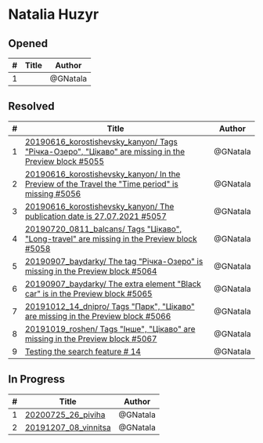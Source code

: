 # Natalia Huzyr

## Opened

| #   | Title | Author
| --- | ---   | ----
| 1   | [](https://github.com/scholokov/long-travel-2/issues/5093)   | @GNatala



## Resolved
| #   | Title | Author
| --- | ---   | ----
| 1   | [20190616_korostishevsky_kanyon/ Tags "Річка-Озеро", "Цікаво" are missing in the Preview block #5055](https://github.com/scholokov/long-travel-2/issues/5055)   | @GNatala
| 2   | [20190616_korostishevsky_kanyon/ In the Preview of the Travel the "Time period" is missing #5056](https://github.com/scholokov/long-travel-2/issues/5056)   | @GNatala
| 3   | [20190616_korostishevsky_kanyon/ The publication date is 27.07.2021 #5057](https://github.com/scholokov/long-travel-2/issues/5057)   | @GNatala
| 4   | [20190720_0811_balcans/ Tags "Цікаво", "Long-travel" are missing in the Preview block #5058](https://github.com/scholokov/long-travel-2/issues/5058)   | @GNatala
| 5   | [20190907_baydarky/ The tag "Річка-Озеро" is missing in the Preview block #5064](https://github.com/scholokov/long-travel-2/issues/5064)   | @GNatala
| 6   | [20190907_baydarky/ The extra element "Black car" is in the Preview block #5065](https://github.com/scholokov/long-travel-2/issues/5065)   | @GNatala
| 7   | [20191012_14_dnipro/ Tags "Парк", "Цікаво" are missing in the Preview block #5066](https://github.com/scholokov/long-travel-2/issues/5066)   | @GNatala
| 8   | [20191019_roshen/ Tags "Інше", "Цікаво" are missing in the Preview block #5067](https://github.com/scholokov/long-travel-2/issues/5067)   | @GNatala
| 9   | [Testing the search feature # 14](https://github.com/scholokov/long-travel-2/issues/5050)   | @GNatala




## In Progress
| #   | Title | Author
| --- | ---   | ----
| 1   | [20200725_26_piviha ](https://github.com/scholokov/long-travel-2/issues/4087)   | @GNatala
| 2   | [20191207_08_vinnitsa ](https://github.com/scholokov/long-travel-2/issues/4080)   | @GNatala
